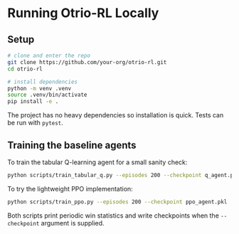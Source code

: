 # Running Otrio-RL Locally

## Setup

```bash
# clone and enter the repo
git clone https://github.com/your-org/otrio-rl.git
cd otrio-rl

# install dependencies
python -m venv .venv
source .venv/bin/activate
pip install -e .
```

The project has no heavy dependencies so installation is quick. Tests can be run with `pytest`.

## Training the baseline agents

To train the tabular Q-learning agent for a small sanity check:

```bash
python scripts/train_tabular_q.py --episodes 200 --checkpoint q_agent.pkl
```

To try the lightweight PPO implementation:

```bash
python scripts/train_ppo.py --episodes 200 --checkpoint ppo_agent.pkl
```

Both scripts print periodic win statistics and write checkpoints when the `--checkpoint` argument is supplied.


